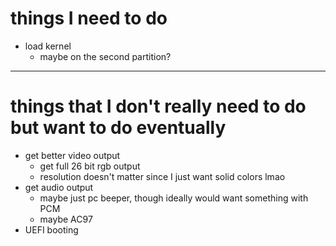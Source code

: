 # things I need to do
 - load kernel
	- maybe on the second partition?

<hr>

# things that I don't really need to do but want to do eventually
 - get better video output
	- get full 26 bit rgb output
	- resolution doesn't matter since I just want solid colors lmao
 - get audio output
	- maybe just pc beeper, though ideally would want something with PCM
	- maybe AC97
 - UEFI booting

